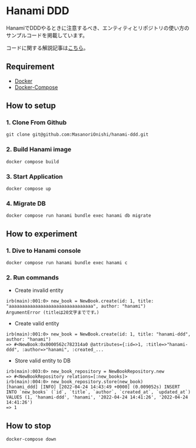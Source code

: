 # Hanami DDD

HanamiでDDDやるときに注意するべき、エンティティとリポジトリの使い方のサンプルコードを掲載しています。

コードに関する解説記事は[こちら](https://zenn.dev/monarisa_masa/articles/5fa1522a258add)。

## Requirement
* [Docker](https://www.docker.com)
* [Docker-Compose](https://docs.docker.com/compose/)

## How to setup

### 1. Clone From Github

`git clone git@github.com:MasanoriOnishi/hanami-ddd.git`

### 2. Build Hanami image

`docker compose build`

### 3. Start Application

`docker compose up`

### 4. Migrate DB
`docker compose run hanami bundle exec hanami db migrate` 

## How to experiment

### 1. Dive to Hanami console
`docker compose run hanami bundle exec hanami c`

### 2. Run commands

- Create invalid entity
```
irb(main):001:0> new_book = NewBook.create(id: 1, title: "aaaaaaaaaaaaaaaaaaaaaaaaaaaaaaaa", author: "hanami")
ArgumentError (titleは20文字までです。)
```

- Create valid entity
```
irb(main):001:0> new_book = NewBook.create(id: 1, title: "hanami-ddd", author: "hanami")
=> #<NewBook:0x0000562c782314a0 @attributes={:id=>1, :title=>"hanami-ddd", :author=>"hanami", :created_...
```

- Store valid entity to DB
```
irb(main):003:0> new_book_repository = NewBookRepository.new
=> #<NewBookRepository relations=[:new_books]>
irb(main):004:0> new_book_repository.store(new_book)
[hanami_ddd] [INFO] [2022-04-24 14:43:49 +0000] (0.009052s) INSERT INTO `new_books` (`id`, `title`, `author`, `created_at`, `updated_at`) VALUES (1, 'hanami-ddd', 'hanami', '2022-04-24 14:41:26', '2022-04-24 14:41:26')
=> 1
```

## How to stop
`docker-compose down`